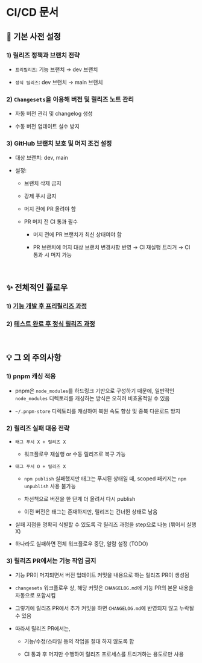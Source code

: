 # CI/CD 문서

## 📌 기본 사전 설정

### 1) 릴리즈 정책과 브랜치 전략

- `프리릴리즈`: 기능 브랜치 → dev 브랜치

- `정식 릴리즈`: dev 브랜치 → main 브랜치

### 2) `Changesets`을 이용해 버전 및 릴리즈 노트 관리

- 자동 버전 관리 및 changelog 생성

- 수동 버전 업데이트 실수 방지

### 3) GitHub 브랜치 보호 및 머지 조건 설정

- 대상 브랜치: dev, main

- 설정:

  - 브랜치 삭제 금지

  - 강제 푸시 금지

  - 머지 전에 PR 올려야 함

  - PR 머지 전 CI 통과 필수

    - 머지 전에 PR 브랜치가 최신 상태여야 함

    - PR 브랜치에 머지 대상 브랜치 변경사항 반영 → CI 재실행 트리거 → CI 통과 시 머지 가능


<br />


## ✨ 전체적인 플로우

### 1) [기능 개발 후 프리릴리즈 과정](./release-next.md)

### 2) [테스트 완료 후 정식 릴리즈 과정](./release-prod.md)

<br />

## 💡 그 외 주의사항

### 1) pnpm 캐싱 적용

- pnpm은 `node_modules`를 하드링크 기반으로 구성하기 때문에, 일반적인 `node_modules` 디렉토리를 캐싱하는 방식은 오히려 비효율적일 수 있음

- `~/.pnpm-store` 디렉토리를 캐싱하여 복원 속도 향상 및 중복 다운로드 방지

### 2) 릴리즈 실패 대응 전략

- `태그 푸시 X + 릴리즈 X`

  - 워크플로우 재실행 or 수동 릴리즈로 복구 가능

- `태그 푸시 O + 릴리즈 X`

  - `npm publish` 실패했지만 태그는 푸시된 상태일 때, scoped 패키지는 `npm unpublish` 사용 불가능

  - 차선책으로 버전을 한 단계 더 올려서 다시 publish

  - 이전 버전은 태그는 존재하지만, 릴리즈는 건너뛴 상태로 남음

- 실패 지점을 명확히 식별할 수 있도록 각 릴리즈 과정을 step으로 나눔 (묶어서 실행 X)

- 하나라도 실패하면 전체 워크플로우 중단, 알람 설정 (TODO)

### 3) 릴리즈 PR에서는 기능 작업 금지

- 기능 PR이 머지되면서 버전 업데이트 커밋을 내용으로 하는 릴리즈 PR이 생성됨

- `changesets` 워크플로우 상, 해당 커밋은 `CHANGELOG.md`에 기능 PR의 본문 내용을 자동으로 포함시킴

- 그렇기에 릴리즈 PR에서 추가 커밋을 하면 `CHANGELOG.md`에 반영되지 않고 누락될 수 있음

- 따라서 릴리즈 PR에서는,

  - 기능/수정/스타일 등의 작업을 절대 하지 않도록 함

  - CI 통과 후 머지만 수행하여 릴리즈 프로세스를 트리거하는 용도로만 사용